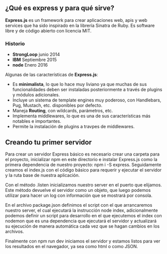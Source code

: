 ## ¿Qué es express y para qué sirve?

**Express.js** es un framework para crear aplicaciones web, apis y web services que ha sido inspirado en la librería Sinatra de Ruby. Es software libre y de código abierto con licencia MIT.

### Historio
- **StrongLoop** junio 2014
- **IBM** Septiembre 2015
- **node** Enero 2016

Algunas de las características de **Express.js**:

- Es **minimalista**, lo que lo hace muy liviano ya que muchas de sus funcionalidades deben ser instaladas posteriormente a través de plugins y módulos adicionales.
- Incluye un sistema de template engines muy poderoso, con Handlebars, Pug, Mustach, etc. disponibles por defecto.
- Maneja **Routing**, con wildcards, parámetros, etc.
- Implementa middlewares, lo que es una de sus características más notables e importantes.
- Permite la instalación de plugins a travpes de middlewares.

## Creando tu primer servidor

Para crear un servidor Express básico es necesario crear una carpeta para el proyecto, inicializar npm en este directorio e instalar Express.js como la primera dependencia de nuestro proyecto: npm i -S express. Seguidamente creamos el index.js con el código básico para requerir y ejecutar el servidor y la ruta base de nuestra aplicación.  

Con el método .listen inicializamos nuestro server en el puerto que elijamos. Este método devuelve el servidor como un objeto, que luego podemos utilizar para hacer un log con información que se mostrará por consola.  

En el archivo package.json definimos el script con el que arrancaremos nuestro server, el cual ejecutará la instrucción node index, adicionalmente podemos definir un script para desarrollo en el que ejecutemos el index con nodemon que es una dependencia que ejecutará el servidor y actualizará su ejecución de manera automática cada vez que se hagan cambios en los archivos.  

Finalmente con npm run dev iniciamos el servidor y estamos listos para ver los resultados en el navegador, ya sea como html o como JSON.